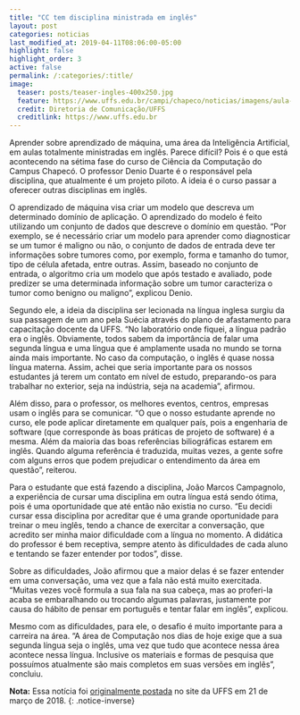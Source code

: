 ```yaml
---
title: "CC tem disciplina ministrada em inglês"
layout: post
categories: noticias
last_modified_at: 2019-04-11T08:06:00-05:00
highlight: false
highlight_order: 3
active: false
permalink: /:categories/:title/
image:
  teaser: posts/teaser-ingles-400x250.jpg
  feature: https://www.uffs.edu.br/campi/chapeco/noticias/imagens/aula-ministrada-em-ingles-e-um-desafio-para-os-estudantes-de-ciencia-da-computacao/@@images/fdcfb605-2364-45a0-a76c-f8bd38d47643.jpeg
  credit: Diretoria de Comunicação/UFFS
  creditlink: https://www.uffs.edu.br
---
```


Aprender sobre aprendizado de máquina, uma área da Inteligência Artificial, em aulas totalmente ministradas em inglês. Parece difícil? Pois é o que está acontecendo na sétima fase do curso de Ciência da Computação do Campus Chapecó. O professor Denio Duarte é o responsável pela disciplina, que atualmente é um projeto piloto. A ideia é o curso passar a oferecer outras disciplinas em inglês.

O aprendizado de máquina visa criar um modelo que descreva um determinado domínio de aplicação. O aprendizado do modelo é feito utilizando um conjunto de dados que descreve o domínio em questão. “Por exemplo, se é necessário criar um modelo para aprender como diagnosticar se um tumor é maligno ou não, o conjunto de dados de entrada deve ter informações sobre tumores como, por exemplo, forma e tamanho do tumor, tipo de célula afetada, entre outras. Assim, baseado no conjunto de entrada, o algoritmo cria um modelo que após testado e avaliado, pode predizer se uma determinada informação sobre um tumor caracteriza o tumor como benigno ou maligno”, explicou Denio.

Segundo ele, a ideia da disciplina ser lecionada na língua inglesa surgiu da sua passagem de um ano pela Suécia através do plano de afastamento para capacitação docente da UFFS. “No laboratório onde fiquei, a língua padrão era o inglês. Obviamente, todos sabem da importância de falar uma segunda língua e uma língua que é amplamente usada no mundo se torna ainda mais importante. No caso da computação, o inglês é quase nossa língua materna. Assim, achei que seria importante para os nossos estudantes já terem um contato em nível de estudo, preparando-os para trabalhar no exterior, seja na indústria, seja na academia”, afirmou.

Além disso, para o professor, os melhores eventos, centros, empresas usam o inglês para se comunicar. “O que o nosso estudante aprende no curso, ele pode aplicar diretamente em qualquer país, pois a engenharia de software (que corresponde às boas práticas de projeto de software) é a mesma. Além da maioria das boas referências biliográficas estarem em inglês. Quando alguma referência é traduzida, muitas vezes, a gente sofre com alguns erros que podem prejudicar o entendimento da área em questão”, reiterou.

Para o estudante que está fazendo a disciplina, João Marcos Campagnolo, a experiência de cursar uma disciplina em outra língua está sendo ótima, pois é uma oportunidade que até então não existia no curso. “Eu decidi cursar essa disciplina por acreditar que é uma grande oportunidade para treinar o meu inglês, tendo a chance de exercitar a conversação, que acredito ser minha maior dificuldade com a língua no momento. A didática do professor é bem receptiva, sempre atento às dificuldades de cada aluno e tentando se fazer entender por todos”, disse.

Sobre as dificuldades, João afirmou que a maior delas é se fazer entender em uma conversação, uma vez que a fala não está muito exercitada. “Muitas vezes você formula a sua fala na sua cabeça, mas ao proferi-la acaba se embaralhando ou trocando algumas palavras, justamente por causa do hábito de pensar em português e tentar falar em inglês”, explicou.

Mesmo com as dificuldades, para ele, o desafio é muito importante para a carreira na área. “A área de Computação nos dias de hoje exige que a sua segunda língua seja o inglês, uma vez que tudo que acontece nessa área acontece nessa língua. Inclusive os materiais e formas de pesquisa que possuímos atualmente são mais completos em suas versões em inglês”, concluiu.


**Nota:** Essa notícia foi [originalmente postada](https://www.uffs.edu.br/campi/chapeco/noticias/ciencia-da-computacao-tem-aula-ministrada-toda-em-ingles) no site da UFFS em 21 de março de 2018.
{: .notice-inverse}